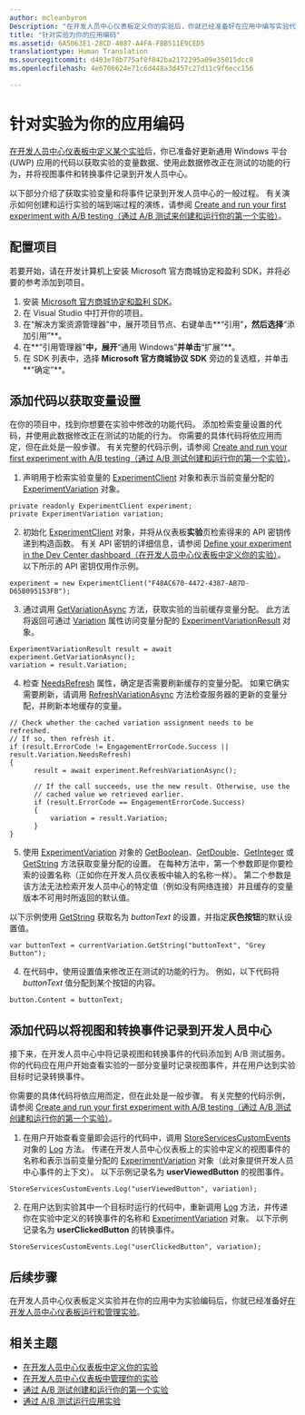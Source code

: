 ```yaml
---
author: mcleanbyron
Description: "在开发人员中心仪表板定义你的实验后，你就已经准备好在应用中编写实验代码。"
title: "针对实验为你的应用编码"
ms.assetid: 6A5063E1-28CD-4087-A4FA-FBB511E9CED5
translationtype: Human Translation
ms.sourcegitcommit: d403e78b775af0f842ba2172295a09e35015dcc8
ms.openlocfilehash: 4e6706624e71c6d448a3d457c27d11c9f6ecc156

---
```


# 针对实验为你的应用编码

[在开发人员中心仪表板中定义某个实验](define-your-experiment-in-the-dev-center-dashboard.md)后，你已准备好更新通用 Windows 平台 (UWP) 应用的代码以获取实验的变量数据、使用此数据修改正在测试的功能的行为，并将视图事件和转换事件记录到开发人员中心。

以下部分介绍了获取实验变量和将事件记录到开发人员中心的一般过程。 有关演示如何创建和运行实验的端到端过程的演练，请参阅 [Create and run your first experiment with A/B testing（通过 A/B 测试来创建和运行你的第一个实验）](create-and-run-your-first-experiment-with-a-b-testing.md)。

## 配置项目

若要开始，请在开发计算机上安装 Microsoft 官方商城协定和盈利 SDK，并将必要的参考添加到项目。

1. 安装 [Microsoft 官方商城协定和盈利 SDK](http://aka.ms/store-em-sdk)。
2. 在 Visual Studio 中打开你的项目。
3. 在“解决方案资源管理器”中，展开项目节点、右键单击**“引用”**，然后选择**“添加引用”**。
3. 在**“引用管理器”**中，展开**“通用 Windows”**并单击**“扩展”**。
4. 在 SDK 列表中，选择 **Microsoft 官方商城协议 SDK** 旁边的复选框，并单击**“确定”**。

## 添加代码以获取变量设置

在你的项目中，找到你想要在实验中修改的功能代码。 添加检索变量设置的代码，并使用此数据修改正在测试的功能的行为。 你需要的具体代码将依应用而定，但在此处是一般步骤。 有关完整的代码示例，请参阅 [Create and run your first experiment with A/B testing（通过 A/B 测试创建和运行你的第一个实验）](create-and-run-your-first-experiment-with-a-b-testing.md)。

1. 声明用于检索实验变量的 [ExperimentClient](https://msdn.microsoft.com/library/windows/apps/microsoft.services.store.engagement.experimentclient.aspx) 对象和表示当前变量分配的 [ExperimentVariation](https://msdn.microsoft.com/library/windows/apps/microsoft.services.store.engagement.experimentvariation.aspx) 对象。
```CSharp
private readonly ExperimentClient experiment;
private ExperimentVariation variation;
```

2. 初始化 [ExperimentClient](https://msdn.microsoft.com/library/windows/apps/microsoft.services.store.engagement.experimentclient.aspx) 对象，并将从仪表板**实验**页检索得来的 API 密钥传递到构造函数。 有关 API 密钥的详细信息，请参阅 [Define your experiment in the Dev Center dashboard（在开发人员中心仪表板中定义你的实验）](define-your-experiment-in-the-dev-center-dashboard.md#generate-an-api-key)。 以下所示的 API 密钥仅用作示例。
```CSharp
experiment = new ExperimentClient("F48AC670-4472-4387-AB7D-D65B095153FB");
```

3. 通过调用 [GetVariationAsync](https://msdn.microsoft.com/library/windows/apps/microsoft.services.store.engagement.experimentclient.getvariationasync.aspx) 方法，获取实验的当前缓存变量分配。 此方法将返回可通过 [Variation](https://msdn.microsoft.com/library/windows/apps/microsoft.services.store.engagement.experimentvariationresult.variation.aspx) 属性访问变量分配的 [ExperimentVariationResult](https://msdn.microsoft.com/library/windows/apps/microsoft.services.store.engagement.experimentvariationresult.aspx) 对象。
```CSharp
ExperimentVariationResult result = await experiment.GetVariationAsync();
variation = result.Variation;
```

4. 检查 [NeedsRefresh](https://msdn.microsoft.com/library/windows/apps/microsoft.services.store.engagement.experimentvariation.needsrefresh.aspx) 属性，确定是否需要刷新缓存的变量分配。 如果它确实需要刷新，请调用 [RefreshVariationAsync](https://msdn.microsoft.com/library/windows/apps/microsoft.services.store.engagement.experimentclient.refreshvariationasync.aspx) 方法检查服务器的更新的变量分配，并刷新本地缓存的变量。
```CSharp
// Check whether the cached variation assignment needs to be refreshed.
// If so, then refresh it.
if (result.ErrorCode != EngagementErrorCode.Success || result.Variation.NeedsRefresh)
{
      result = await experiment.RefreshVariationAsync();

      // If the call succeeds, use the new result. Otherwise, use the
      // cached value we retrieved earlier.
      if (result.ErrorCode == EngagementErrorCode.Success)
      {
          variation = result.Variation;
      }
}
```

5. 使用 [ExperimentVariation](https://msdn.microsoft.com/library/windows/apps/microsoft.services.store.engagement.experimentvariation.aspx) 对象的 [GetBoolean](https://msdn.microsoft.com/library/windows/apps/microsoft.services.store.engagement.experimentvariation.getboolean.aspx)、[GetDouble](https://msdn.microsoft.com/library/windows/apps/microsoft.services.store.engagement.experimentvariation.getdouble.aspx)、[GetInteger](https://msdn.microsoft.com/library/windows/apps/microsoft.services.store.engagement.experimentvariation.getinteger.aspx) 或 [GetString](https://msdn.microsoft.com/library/windows/apps/microsoft.services.store.engagement.experimentvariation.getstring.aspx) 方法获取变量分配的设置。 在每种方法中，第一个参数即是你要检索的设置名称（正如你在开发人员仪表板中输入的名称一样）。 第二个参数是该方法无法检索开发人员中心的特定值（例如没有网络连接）并且缓存的变量版本不可用时所返回的默认值。

  以下示例使用 [GetString](https://msdn.microsoft.com/library/windows/apps/microsoft.services.store.engagement.experimentvariation.getstring.aspx) 获取名为 *buttonText* 的设置，并指定**灰色按钮**的默认设置值。
```CSharp
var buttonText = currentVariation.GetString("buttonText", "Grey Button");
```
4. 在代码中，使用设置值来修改正在测试的功能的行为。 例如，以下代码将 *buttonText* 值分配到某个按钮的内容。
```CSharp
button.Content = buttonText;
```

## 添加代码以将视图和转换事件记录到开发人员中心

接下来，在开发人员中心中将记录视图和转换事件的代码添加到 A/B 测试服务。 你的代码应在用户开始查看实验的一部分变量时记录视图事件，并在用户达到实验目标时记录转换事件。

你需要的具体代码将依应用而定，但在此处是一般步骤。 有关完整的代码示例，请参阅 [Create and run your first experiment with A/B testing（通过 A/B 测试创建和运行你的第一个实验）](create-and-run-your-first-experiment-with-a-b-testing.md)。

1. 在用户开始查看变量即会运行的代码中，调用 [StoreServicesCustomEvents](https://msdn.microsoft.com/library/windows/apps/microsoft.services.store.engagement.storeservicescustomevents.aspx) 对象的 [Log](https://msdn.microsoft.com/library/windows/apps/microsoft.services.store.engagement.storeservicescustomevents.log.aspx) 方法。 传递在开发人员中心仪表板上的实验中定义的视图事件的名称和表示当前变量分配的 [ExperimentVariation](https://msdn.microsoft.com/library/windows/apps/microsoft.services.store.engagement.experimentvariation.aspx) 对象（此对象提供开发人员中心事件的上下文）。 以下示例记录名为 **userViewedButton** 的视图事件。
```CSharp
StoreServicesCustomEvents.Log("userViewedButton", variation);
```
2. 在用户达到实验其中一个目标时运行的代码中，重新调用 [Log](https://msdn.microsoft.com/library/windows/apps/microsoft.services.store.engagement.storeservicescustomevents.log.aspx) 方法，并传递你在实验中定义的转换事件的名称和 [ExperimentVariation](https://msdn.microsoft.com/library/windows/apps/microsoft.services.store.engagement.experimentvariation.aspx) 对象。 以下示例记录名为 **userClickedButton** 的转换事件。
```CSharp
StoreServicesCustomEvents.Log("userClickedButton", variation);
```

## 后续步骤

在开发人员中心仪表板定义实验并在你的应用中为实验编码后，你就已经准备好[在开发人员中心仪表板运行和管理实验](manage-your-experiment.md)。

## 相关主题

  * [在开发人员中心仪表板中定义你的实验](define-your-experiment-in-the-dev-center-dashboard.md)
  * [在开发人员中心仪表板中管理你的实验](manage-your-experiment.md)
  * [通过 A/B 测试创建和运行你的第一个实验](create-and-run-your-first-experiment-with-a-b-testing.md)
  * [通过 A/B 测试运行应用实验](run-app-experiments-with-a-b-testing.md)



<!--HONumber=Jun16_HO4-->



